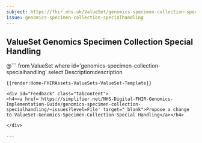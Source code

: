 ```yaml
---
subject: https://fhir.nhs.uk/ValueSet/genomics-specimen-collection-specialhandling
issue: genomics-specimen-collection-specialhandling
---
```

## ValueSet Genomics Specimen Collection Special Handling

@```
from
	ValueSet
where
  id='genomics-specimen-collection-specialhandling'
  select
    Description:description
```
{{render:Home-FHIRAssets-ValueSets-ValueSet-Template}}

<div id="Feedback" class="tabcontent">
<h4><a href='https://simplifier.net/NHS-Digital-FHIR-Genomics-Implementation-Guide/genomics-specimen-collection-specialhandling/~issues?level=File' target="_blank">Propose a change to ValueSet-Genomics-Specimen-Collection-Special Handling</a></h4>

</div>

---